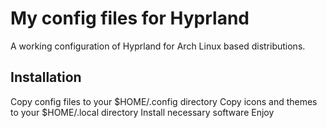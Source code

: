 # My config files for Hyprland

A working configuration of Hyprland for Arch Linux based distributions.

## Installation

Copy config files to your $HOME/.config directory
Copy icons and themes to your $HOME/.local directory
Install necessary software
Enjoy